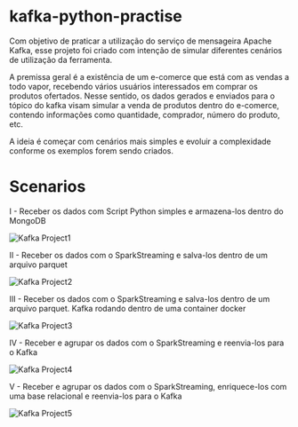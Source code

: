 # kafka-python-practise

Com objetivo de praticar a utilização do serviço de mensageira Apache Kafka, esse projeto foi criado com intenção de simular diferentes cenários de utilização da ferramenta. 

A premissa geral é a existência de um e-comerce que está com as vendas a todo vapor, recebendo vários usuários interessados em comprar os produtos ofertados.
Nesse sentido, os dados gerados e enviados para o tópico do kafka visam simular a venda de produtos dentro do e-comerce, contendo informações como quantidade, comprador, número do produto, etc.

A ideia é começar com cenários mais simples e evoluir a complexidade conforme os exemplos forem sendo criados.

# Scenarios

I - Receber os dados com Script Python simples e armazena-los dentro do MongoDB

![Kafka Project1](https://user-images.githubusercontent.com/58954954/150896348-b7a7db32-0c2a-48c9-bf3d-f42842b3baf9.png)

II - Receber os dados com o SparkStreaming e salva-los dentro de um arquivo parquet

![Kafka Project2](https://user-images.githubusercontent.com/58954954/150896363-7d25bb50-bc3a-4b5b-9709-cc4638847df4.png)

III - Receber os dados com o SparkStreaming e salva-los dentro de um arquivo parquet. Kafka rodando dentro de uma container docker

![Kafka Project3](https://user-images.githubusercontent.com/58954954/150894530-5a01787c-e061-4ed5-bde5-23ebdd875663.png)

IV - Receber e agrupar os dados com o SparkStreaming e reenvia-los para o Kafka

![Kafka Project4](https://user-images.githubusercontent.com/58954954/150893978-a09184f5-39bf-4a08-b3b7-8864f0fee1fe.png)

V - Receber e agrupar os dados com o SparkStreaming, enriquece-los com uma base relacional e reenvia-los para o Kafka

![Kafka Project5](https://user-images.githubusercontent.com/58954954/150893989-9039d287-ea48-4ff9-ad56-027d804edaf6.png)
